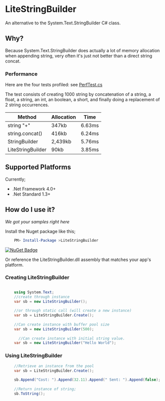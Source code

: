 # LiteStringBuilder

An alternative to the System.Text.StringBuilder C# class.

## Why?
Because System.Text.StringBuilder does actually a lot of memory allocation when appending string, very often it's just not better than a direct string concat.

### Performance
Here are the four tests profiled: see [PerfTest.cs](https://github.com/justinamiller/LiteStringBuilder/blob/master/samples/FrameworkConsole/PerfTest.cs)

The test consists of creating 1000 string by concatenation of a string, a float, a string, an int, an boolean, a short, and finally doing a replacement of 2 string occurrences.

Method | Allocation | Time
------------ | ------------- | ------------- 
string "+" | 347kb | 6.63ms
string.concat() | 416kb | 6.24ms
StringBuilder | 2,439kb | 5.76ms
LiteStringBuilder | 90kb | 3.85ms

## Supported Platforms
Currently;

* .Net Framework 4.0+
* .Net Standard 1.3+

## How do I use it?
*We got your samples right here*

Install the Nuget package like this;

```powershell
    PM> Install-Package >LiteStringBuilder
```
[![NuGet Badge](https://buildstats.info/nuget/LiteStringBuilder)](https://www.nuget.org/packages/LiteStringBuilder/)

Or reference the LiteStringBuilder.dll assembly that matches your app's platform.

### Creating LiteStringBuilder
```C#

    using System.Text;
    //create through instance
    var sb = new LiteStringBuilder();
    
    //or through static call (will create a new instance)
    var sb = LiteStringBuilder.Create();
    
    //Can create instance with buffer pool size
    var sb = new LiteStringBuilder(500);
    
      //Can create instance with initial string value.
    var sb = new LiteStringBuilder("Hello World");
```

### Using LiteStringBuilder
```C#
    //Retrieve an instance from the pool
    var sb = LiteStringBuilder.Create();
 
    sb.Append("Cost: ").Append(32.11).Append(" Sent: ").Append(false);
    
    //Return instance of string;
    sb.ToString();
```


